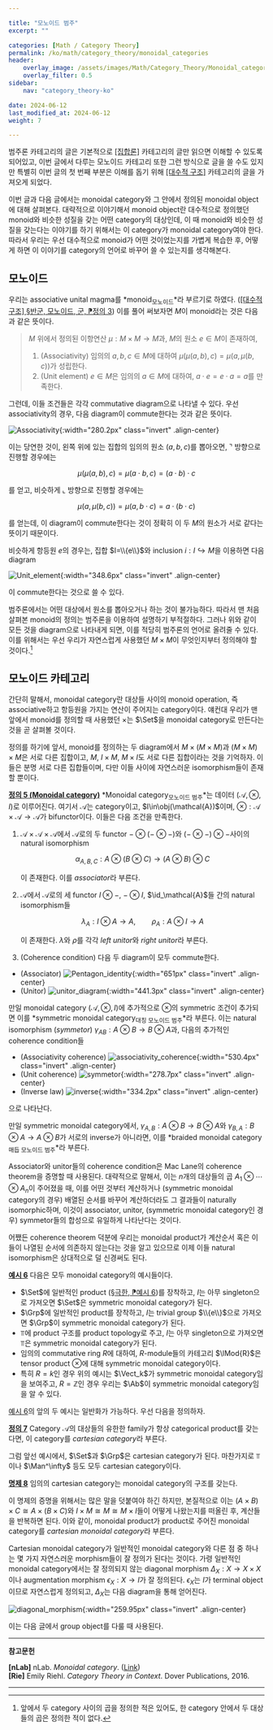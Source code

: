 ```yaml
---

title: "모노이드 범주"
excerpt: ""

categories: [Math / Category Theory]
permalink: /ko/math/category_theory/monoidal_categories
header:
    overlay_image: /assets/images/Math/Category_Theory/Monoidal_categories.png
    overlay_filter: 0.5
sidebar: 
    nav: "category_theory-ko"

date: 2024-06-12
last_modified_at: 2024-06-12
weight: 7

---
```


범주론 카테고리의 글은 기본적으로 [\[집합론\]](/ko/set_theory/) 카테고리의 글만 읽으면 이해할 수 있도록 되어있고, 이번 글에서 다루는 모노이드 카테고리 또한 그런 방식으로 글을 쓸 수도 있지만 특별히 이번 글의 첫 번째 부분은 이해를 돕기 위해 [\[대수적 구조\]](/ko/algebraic_structures) 카테고리의 글을 가져오게 되었다.

이번 글과 다음 글에서는 monoidal category와 그 안에서 정의된 monoidal object에 대해 살펴본다. 대략적으로 이야기해서 monoid object란 대수적으로 정의했던 monoid와 비슷한 성질을 갖는 어떤 category의 대상인데, 이 때 monoid와 비슷한 성질을 갖는다는 이야기를 하기 위해서는 이 category가 monoidal category여야 한다. 따라서 우리는 우선 대수적으로 monoid가 어떤 것이었는지를 가볍게 복습한 후, 어떻게 하면 이 이야기를 category의 언어로 바꾸어 쓸 수 있는지를 생각해본다.

## 모노이드

우리는 associative unital magma를 *monoid<sub>모노이드</sub>*라 부르기로 하였다. ([\[대수적 구조\] §반군, 모노이드, 군, ⁋정의 3](/ko/math/algebraic_structures/groups#def3)) 이를 풀어 써보자면 $M$이 monoid라는 것은 다음과 같은 뜻이다. 

> $M$ 위에서 정의된 이항연산 $\mu:M\times M \rightarrow M$과, $M$의 원소 $e\in M$이 존재하여,
>
> 1. (Associativity) 임의의 $a,b,c\in M$에 대하여 $\mu(\mu(a,b),c)=\mu(a,\mu(b, c))$가 성립한다.
> 2. (Unit element) $e\in M$은 임의의 $a\in M$에 대하여, $a\cdot e=e\cdot a=a$를 만족한다.

그런데, 이들 조건들은 각각 commutative diagram으로 나타낼 수 있다. 우선 associativity의 경우, 다음 diagram이 commute한다는 것과 같은 뜻이다.

![Associativity](/assets/images/Math/Category_Theory/Monoidal_categories-1.png){:width="280.2px" class="invert" .align-center}

이는 당연한 것이, 왼쪽 위에 있는 집합의 임의의 원소 $(a,b,c)$를 뽑아오면, $\urcorner$ 방향으로 진행할 경우에는 

$$\mu(\mu(a,b),c)=\mu(a\cdot b,c)=(a\cdot b)\cdot c$$

를 얻고, 비슷하게 $\llcorner$ 방향으로 진행할 경우에는

$$\mu(a,\mu(b,c))=\mu(a,b\cdot c)=a\cdot(b\cdot c)$$

를 얻는데, 이 diagram이 commute한다는 것이 정확히 이 두 $M$의 원소가 서로 같다는 뜻이기 때문이다.

비슷하게 항등원 $e$의 경우는, 집합 $I=\\{e\\}$와 inclusion $i:I\hookrightarrow M$을 이용하면 다음 diagram

![Unit_element](/assets/images/Math/Category_Theory/Monoidal_categories-2.png){:width="348.6px" class="invert" .align-center}

이 commute한다는 것으로 쓸 수 있다.

범주론에서는 어떤 대상에서 원소를 뽑아오거나 하는 것이 불가능하다. 따라서 맨 처음 살펴본 monoid의 정의는 범주론을 이용하여 설명하기 부적절하다. 그러나 위와 같이 모든 것을 diagram으로 나타내게 되면, 이를 적당히 범주론의 언어로 올려줄 수 있다. 이를 위해서는 우선 우리가 자연스럽게 사용했던 $M\times M$이 무엇인지부터 정의해야 할 것이다.[^1] 

## 모노이드 카테고리

간단히 말해서, monoidal category란 대상들 사이의 monoid operation, 즉 associative하고 항등원을 가지는 연산이 주어지는 category이다. 얘컨대 우리가 맨 앞에서 monoid를 정의할 때 사용했던 $\times$는 $\Set$을 monoidal category로 만든다는 것을 곧 살펴볼 것이다. 

정의를 하기에 앞서, monoid를 정의하는 두 diagram에서 $M\times(M\times M)$과 $(M\times M)\times M$은 서로 다른 집합이고, $M$, $I\times M$, $M\times I$도 서로 다른 집합이라는 것을 기억하자. 이들은 분명 서로 다른 집합들이며, 다만 이들 사이에 자연스러운 isomorphism들이 존재할 뿐이다. 

<div class="definition" markdown="1">

<ins id="def5">**정의 5 (Monoidal category)**</ins> *Monoidal category<sub>모노이드 범주</sub>*는 데이터 $(\mathcal{A},\otimes, I)$로 이루어진다. 여기서 $\mathcal{A}$는 category이고, $I\in\obj(\mathcal{A})$이며, $\otimes:\mathcal{A}\times \mathcal{A}\rightarrow \mathcal{A}$가 bifunctor이다. 이들은 다음 조건을 만족한다. 

1. $\mathcal{A}\times \mathcal{A}\times \mathcal{A}$에서 $\mathcal{A}$로의 두 functor $-\otimes(-\otimes-)$와 $(-\otimes-)\otimes-$사이의 natural isomorphism
    
    $$\alpha_{A,B,C}:A\otimes(B\otimes C)\rightarrow (A\otimes B)\otimes C$$

    이 존재한다. 이를 *associator*라 부른다.
2. $\mathcal{A}$에서 $\mathcal{A}$로의 세 functor $I\otimes-$, $-\otimes I$, $\id_\mathcal{A}$들 간의 natural isomorphism들

    $$\lambda_A:I\otimes A\rightarrow A,\qquad \rho_A:A\otimes I\rightarrow A$$

    이 존재한다. $\lambda$와 $\rho$를 각각 *left unitor*와 *right unitor*라 부른다.
3. (Coherence condition) 다음 두 diagram이 모두 commute한다.

- (Associator)
  ![Pentagon_identity](/assets/images/Math/Category_Theory/Monoidal_categories-3.png){:width="651px" class="invert" .align-center}
- (Unitor)
  ![unitor_diagram](/assets/images/Math/Category_Theory/Monoidal_categories-4.png){:width="441.3px" class="invert" .align-center}

만일 monoidal category $(\mathcal{A},\otimes,I)$에 추가적으로 $\otimes$의 symmetric 조건이 추가되면 이를 *symmetric monoidal category<sub>대칭 모노이드 범주</sub>*라 부른다. 이는 natural isomorphism (*symmetor*) $\gamma_{AB}:A\otimes B \rightarrow B\otimes A$과, 다음의 추가적인 coherence condition들

- (Associativity coherence)
  ![associativity_coherence](/assets/images/Math/Category_Theory/Monoidal_categories-5.png){:width="530.4px" class="invert" .align-center}
- (Unit coherence)
  ![symmetor](/assets/images/Math/Category_Theory/Monoidal_categories-6.png){:width="278.7px" class="invert" .align-center}
- (Inverse law)
  ![inverse](/assets/images/Math/Category_Theory/Monoidal_categories-7.png){:width="334.2px" class="invert" .align-center}

으로 나타난다.

</div>

만일 symmetric monoidal category에서, $\gamma_{A,B}:A\otimes B\rightarrow B\otimes A$와 $\gamma_{B,A}:B\otimes A \rightarrow A\otimes B$가 서로의 inverse가 아니라면, 이를 *braided monoidal category<sub>매듭 모노이드 범주</sub>*라 부른다.

Associator와 unitor들의 coherence condition은 Mac Lane의 coherence theorem을 증명할 때 사용된다. 대략적으로 말해서, 이는 $n$개의 대상들의 곱 $A_1\otimes\cdots\otimes A_n$이 주어졌을 때, 이를 어떤 것부터 계산하거나 (symmetric monoidal category의 경우) 배열된 순서를 바꾸어 계산하더라도 그 결과들이 naturally isomorphic하며, 이것이 associator, unitor, (symmetric monoidal category인 경우) symmetor들의 합성으로 유일하게 나타난다는 것이다. 

어쨌든 coherence theorem 덕분에 우리는 monoidal product가 계산순서 혹은 이들이 나열된 순서에 의존하지 않는다는 것을 알고 있으므로 이제 이들 natural isomorphism은 상대적으로 덜 신경써도 된다. 

<div class="example" markdown="1">

<ins id="ex6">**예시 6**</ins> 다음은 모두 monoidal category의 예시들이다.

- $\Set$에 일반적인 product ([§극한, ⁋예시 6](/ko/math/category_theory/limits#ex6))를 장착하고, $I$는 아무 singleton으로 가져오면 $\Set$은 symmetric monoidal category가 된다.
- $\Grp$에 일반적인 product를 장착하고, $I$는 trivial group $\\{e\\}$으로 가져오면 $\Grp$이 symmetric monoidal category가 된다. 
- $\Top$에 product 구조를 product topology로 주고, $I$는 아무 singleton으로 가져오면 $\Top$은 symmetric monoidal category가 된다. 
- 임의의 commutative ring $R$에 대하여, $R$-module들의 카테고리 $\lMod{R}$은 tensor product $\otimes$에 대해 symmetric monoidal category이다.
- 특히 $R=k$인 경우 위의 예시는 $\Vect_k$가 symmetric monoidal category임을 보여주고, $R=\mathbb{Z}$인 경우 우리는 $\Ab$이 symmetric monoidal category임을 알 수 있다. 

</div>

[예시 6](#ex6)의 앞의 두 예시는 일반화가 가능하다. 우선 다음을 정의하자.

<div class="definition" markdown="1">

<ins id="def7">**정의 7**</ins> Category $\mathcal{A}$의 대상들의 유한한 family가 항상 categorical product를 갖는다면, 이 category를 *cartesian category*라 부른다. 

</div>

그럼 앞선 예시에서, $\Set$과 $\Grp$은 cartesian category가 된다. 마찬가지로 $\Top$이나 $\Man^\infty$ 등도 모두 cartesian category이다.

<div class="proposition" markdown="1">

<ins id="prop8">**명제 8**</ins> 임의의 cartesian category는 monoidal category의 구조를 갖는다. 

</div>

이 명제의 증명을 위해서는 많은 말을 덧붙여야 하긴 하지만, 본질적으로 이는 $(A\times B)\times C\cong A\times(B\times C)$와 $I\times M\cong M\cong M\times I$들이 어떻게 나왔는지를 떠올린 후, 계산들을 반복하면 된다. 이와 같이, monoidal product가 product로 주어진 monoidal category를 *cartesian monoidal category*라 부른다. 

Cartesian monoidal category가 일반적인 monoidal category와 다른 점 중 하나는 몇 가지 자연스러운 morphism들이 잘 정의가 된다는 것이다. 가령 일반적인 monoidal category에서는 잘 정의되지 않는 diagonal morphism $\Delta_X:X \rightarrow X\times X$이나 augmentation morphism $\epsilon_X:X \rightarrow I$가 잘 정의된다. $\epsilon_X$는 $I$가 terminal object이므로 자연스럽게 정의되고, $\Delta_X$는 다음 diagram을 통해 얻어진다.

![diagonal_morphism](/assets/images/Math/Category_Theory/Monoidal_categories-8.png){:width="259.95px" class="invert" .align-center}

이는 다음 글에서 group object를 다룰 때 사용된다. 

---

**참고문헌**

**[nLab]** nLab. *Monoidal category*. ([Link](https://ncatlab.org/nlab/show/monoidal+category))  
**[Rie]** Emily Riehl. *Category Theory in Context*. Dover Publications, 2016.

---

[^1]: 앞에서 두 category 사이의 곱을 정의한 적은 있어도, 한 category 안에서 두 대상들의 곱은 정의한 적이 없다.